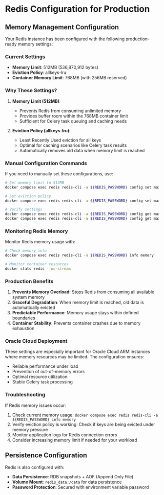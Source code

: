 # Redis Configuration for Production

## Memory Management Configuration

Your Redis instance has been configured with the following production-ready memory settings:

### Current Settings
- **Memory Limit**: 512MB (536,870,912 bytes)
- **Eviction Policy**: allkeys-lru
- **Container Memory Limit**: 768MB (with 256MB reserved)

### Why These Settings?

1. **Memory Limit (512MB)**: 
   - Prevents Redis from consuming unlimited memory
   - Provides buffer room within the 768MB container limit
   - Sufficient for Celery task queuing and caching needs

2. **Eviction Policy (allkeys-lru)**:
   - Least Recently Used eviction for all keys
   - Optimal for caching scenarios like Celery task results
   - Automatically removes old data when memory limit is reached

### Manual Configuration Commands

If you need to manually set these configurations, use:

```bash
# Set memory limit to 512MB
docker compose exec redis redis-cli -a ${REDIS_PASSWORD} config set maxmemory 536870912

# Set eviction policy
docker compose exec redis redis-cli -a ${REDIS_PASSWORD} config set maxmemory-policy allkeys-lru

# Verify settings
docker compose exec redis redis-cli -a ${REDIS_PASSWORD} config get maxmemory
docker compose exec redis redis-cli -a ${REDIS_PASSWORD} config get maxmemory-policy
```

### Monitoring Redis Memory

Monitor Redis memory usage with:

```bash
# Check memory info
docker compose exec redis redis-cli -a ${REDIS_PASSWORD} info memory

# Monitor container resources
docker stats redis --no-stream
```

### Production Benefits

1. **Prevents Memory Overload**: Stops Redis from consuming all available system memory
2. **Graceful Degradation**: When memory limit is reached, old data is automatically evicted
3. **Predictable Performance**: Memory usage stays within defined boundaries
4. **Container Stability**: Prevents container crashes due to memory exhaustion

### Oracle Cloud Deployment

These settings are especially important for Oracle Cloud ARM instances where memory resources may be limited. The configuration ensures:

- Reliable performance under load
- Prevention of out-of-memory errors
- Optimal resource utilization
- Stable Celery task processing

### Troubleshooting

If Redis memory issues occur:

1. Check current memory usage: `docker compose exec redis redis-cli -a ${REDIS_PASSWORD} info memory`
2. Verify eviction policy is working: Check if keys are being evicted under memory pressure
3. Monitor application logs for Redis connection errors
4. Consider increasing memory limit if needed for your workload

## Persistence Configuration

Redis is also configured with:
- **Data Persistence**: RDB snapshots + AOF (Append Only File)
- **Volume Mount**: `redis_data:/data` for data persistence
- **Password Protection**: Secured with environment variable password
